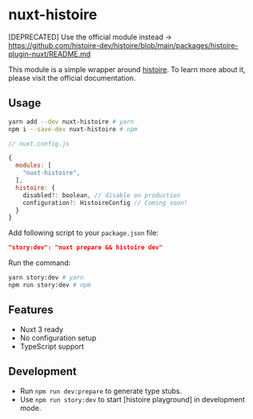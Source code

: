 # nuxt-histoire

[DEPRECATED] Use the official module instead -> https://github.com/histoire-dev/histoire/blob/main/packages/histoire-plugin-nuxt/README.md

This module is a simple wrapper around [histoire](https://histoire.dev). To learn more about it, please visit the official documentation.

## Usage

```sh
yarn add --dev nuxt-histoire # yarn
npm i --save-dev nuxt-histoire # npm
```

```javascript
// nuxt.config.js

{
  modules: [
    "nuxt-histoire",
  ],
  histoire: {
    disabled?: boolean, // disable on production
    configuration?: HistoireConfig // Coming soon!
  }
}
```

Add following script to your `package.json` file:

```json
"story:dev": "nuxt prepare && histoire dev"
```

Run the command:

```sh
yarn story:dev # yarn
npm run story:dev # npm
```

## Features

- Nuxt 3 ready
- No configuration setup
- TypeScript support

## Development

- Run `npm run dev:prepare` to generate type stubs.
- Use `npm run story:dev` to start [histoire playground] in development mode.
